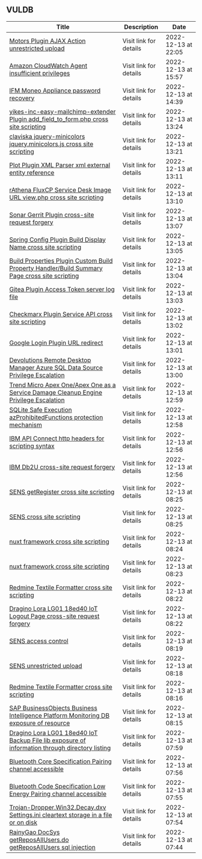## VULDB
|Title|Description|Date|
|---|---|---|
| [Motors Plugin AJAX Action unrestricted upload](https://vuldb.com/?id.215310) | Visit link for details | 2022-12-13 at 22:05 |
| [Amazon CloudWatch Agent insufficient privileges](https://vuldb.com/?id.215309) | Visit link for details | 2022-12-13 at 15:57 |
| [IFM Moneo Appliance password recovery](https://vuldb.com/?id.215308) | Visit link for details | 2022-12-13 at 14:39 |
| [yikes-inc-easy-mailchimp-extender Plugin add_field_to_form.php cross site scripting](https://vuldb.com/?id.215307) | Visit link for details | 2022-12-13 at 13:24 |
| [claviska jquery-minicolors jquery.minicolors.js cross site scripting](https://vuldb.com/?id.215306) | Visit link for details | 2022-12-13 at 13:21 |
| [Plot Plugin XML Parser xml external entity reference](https://vuldb.com/?id.215305) | Visit link for details | 2022-12-13 at 13:11 |
| [rAthena FluxCP Service Desk Image URL view.php cross site scripting](https://vuldb.com/?id.215304) | Visit link for details | 2022-12-13 at 13:10 |
| [Sonar Gerrit Plugin cross-site request forgery](https://vuldb.com/?id.215303) | Visit link for details | 2022-12-13 at 13:07 |
| [Spring Config Plugin Build Display Name cross site scripting](https://vuldb.com/?id.215302) | Visit link for details | 2022-12-13 at 13:05 |
| [Build Properties Plugin Custom Build Property Handler/Build Summary Page cross site scripting](https://vuldb.com/?id.215301) | Visit link for details | 2022-12-13 at 13:04 |
| [Gitea Plugin Access Token server log file](https://vuldb.com/?id.215300) | Visit link for details | 2022-12-13 at 13:03 |
| [Checkmarx Plugin Service API cross site scripting](https://vuldb.com/?id.215299) | Visit link for details | 2022-12-13 at 13:02 |
| [Google Login Plugin URL redirect](https://vuldb.com/?id.215298) | Visit link for details | 2022-12-13 at 13:01 |
| [Devolutions Remote Desktop Manager Azure SQL Data Source Privilege Escalation](https://vuldb.com/?id.215297) | Visit link for details | 2022-12-13 at 13:00 |
| [Trend Micro Apex One/Apex One as a Service Damage Cleanup Engine Privilege Escalation](https://vuldb.com/?id.215296) | Visit link for details | 2022-12-13 at 12:59 |
| [SQLite Safe Execution azProhibitedFunctions protection mechanism](https://vuldb.com/?id.215295) | Visit link for details | 2022-12-13 at 12:58 |
| [IBM API Connect http headers for scripting syntax](https://vuldb.com/?id.215294) | Visit link for details | 2022-12-13 at 12:56 |
| [IBM Db2U cross-site request forgery](https://vuldb.com/?id.215293) | Visit link for details | 2022-12-13 at 12:56 |
| [SENS getRegister cross site scripting](https://vuldb.com/?id.215292) | Visit link for details | 2022-12-13 at 08:25 |
| [SENS cross site scripting](https://vuldb.com/?id.215291) | Visit link for details | 2022-12-13 at 08:25 |
| [nuxt framework cross site scripting](https://vuldb.com/?id.215290) | Visit link for details | 2022-12-13 at 08:24 |
| [nuxt framework cross site scripting](https://vuldb.com/?id.215289) | Visit link for details | 2022-12-13 at 08:23 |
| [Redmine Textile Formatter cross site scripting](https://vuldb.com/?id.215288) | Visit link for details | 2022-12-13 at 08:22 |
| [Dragino Lora LG01 18ed40 IoT Logout Page cross-site request forgery](https://vuldb.com/?id.215287) | Visit link for details | 2022-12-13 at 08:22 |
| [SENS access control](https://vuldb.com/?id.215286) | Visit link for details | 2022-12-13 at 08:19 |
| [SENS unrestricted upload](https://vuldb.com/?id.215285) | Visit link for details | 2022-12-13 at 08:18 |
| [Redmine Textile Formatter cross site scripting](https://vuldb.com/?id.215284) | Visit link for details | 2022-12-13 at 08:16 |
| [SAP BusinessObjects Business Intelligence Platform Monitoring DB exposure of resource](https://vuldb.com/?id.215283) | Visit link for details | 2022-12-13 at 08:15 |
| [Dragino Lora LG01 18ed40 IoT Backup File lib exposure of information through directory listing](https://vuldb.com/?id.215282) | Visit link for details | 2022-12-13 at 07:59 |
| [Bluetooth Core Specification Pairing channel accessible](https://vuldb.com/?id.215281) | Visit link for details | 2022-12-13 at 07:56 |
| [Bluetooth Code Specification Low Energy Pairing channel accessible](https://vuldb.com/?id.215280) | Visit link for details | 2022-12-13 at 07:55 |
| [Trojan-Dropper.Win32.Decay.dxv Settings.ini cleartext storage in a file or on disk](https://vuldb.com/?id.215279) | Visit link for details | 2022-12-13 at 07:54 |
| [RainyGao DocSys getReposAllUsers.do getReposAllUsers sql injection](https://vuldb.com/?id.215278) | Visit link for details | 2022-12-13 at 07:44 |
